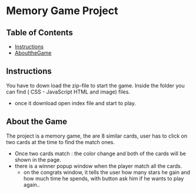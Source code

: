# Memory Game Project

## Table of Contents

* [Instructions](#instructions)
* [AbouttheGame](#AbouttheGame)

## Instructions

You have to down load the zip-file to start the game. Inside the folder you can find ( CSS - JavaScript HTML and image) files.
- once it download open index file and start to play.




## About the Game

The project is a memory game, the are 8 similar cards,  user has to click on two cards at the time to find the match ones.
- Once two cards match : the color change and both of the cards will be shown in the page.
- there is a winner popup window when the player match all the cards.
     + on the congrats window, it tells the user how many stars he gain and how much time he spends, with button ask him if he wants to play again..
